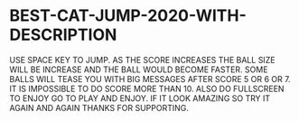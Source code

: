# BEST-CAT-JUMP-2020-WITH-DESCRIPTION
USE SPACE KEY TO JUMP. AS THE SCORE INCREASES THE BALL SIZE WILL BE INCREASE AND THE BALL WOULD BECOME FASTER. SOME BALLS WILL TEASE YOU WITH BIG MESSAGES AFTER SCORE 5 OR 6 OR 7. IT IS IMPOSSIBLE TO DO SCORE MORE THAN 10.  ALSO DO FULLSCREEN TO ENJOY  GO TO PLAY AND ENJOY.    IF IT LOOK AMAZING SO TRY IT AGAIN AND AGAIN  THANKS FOR SUPPORTING.
